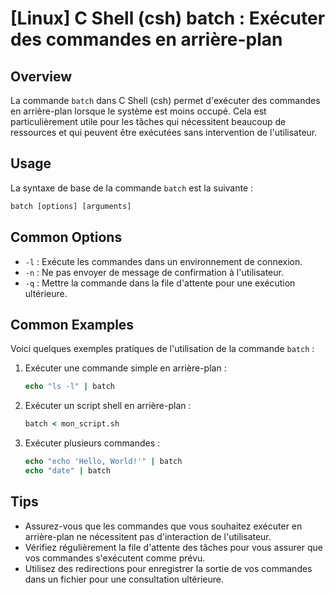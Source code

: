 # [Linux] C Shell (csh) batch : Exécuter des commandes en arrière-plan

## Overview
La commande `batch` dans C Shell (csh) permet d'exécuter des commandes en arrière-plan lorsque le système est moins occupé. Cela est particulièrement utile pour les tâches qui nécessitent beaucoup de ressources et qui peuvent être exécutées sans intervention de l'utilisateur.

## Usage
La syntaxe de base de la commande `batch` est la suivante :

```csh
batch [options] [arguments]
```

## Common Options
- `-l` : Exécute les commandes dans un environnement de connexion.
- `-n` : Ne pas envoyer de message de confirmation à l'utilisateur.
- `-q` : Mettre la commande dans la file d'attente pour une exécution ultérieure.

## Common Examples
Voici quelques exemples pratiques de l'utilisation de la commande `batch` :

1. Exécuter une commande simple en arrière-plan :
   ```csh
   echo "ls -l" | batch
   ```

2. Exécuter un script shell en arrière-plan :
   ```csh
   batch < mon_script.sh
   ```

3. Exécuter plusieurs commandes :
   ```csh
   echo "echo 'Hello, World!'" | batch
   echo "date" | batch
   ```

## Tips
- Assurez-vous que les commandes que vous souhaitez exécuter en arrière-plan ne nécessitent pas d'interaction de l'utilisateur.
- Vérifiez régulièrement la file d'attente des tâches pour vous assurer que vos commandes s'exécutent comme prévu.
- Utilisez des redirections pour enregistrer la sortie de vos commandes dans un fichier pour une consultation ultérieure.